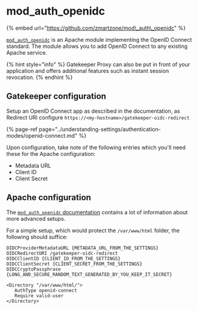 # mod\_auth\_openidc

{% embed url="https://github.com/zmartzone/mod\_auth\_openidc" %}

[`mod_auth_openidc`](https://github.com/zmartzone/mod_auth_openidc) is an Apache module implementing the OpenID Connect standard. The module allows you to add OpenID Connect to any existing Apache service.

{% hint style="info" %}
Gatekeeper Proxy can also be put in front of your application and offers additional features such as instant session revocation.
{% endhint %}

## Gatekeeper configuration

Setup an OpenID Connect app as described in the documentation, as Redirect URI configure `https://<my-hostname>/gatekeeper-oidc-redirect`

{% page-ref page="../understanding-settings/authentication-modes/openid-connect.md" %}

Upon configuration, take note of the following entries which you'll need these for the Apache configuration:

* Metadata URL
* Client ID
* Client Secret

## Apache configuration

The [`mod_auth_openidc` documentation](https://github.com/zmartzone/mod_auth_openidc/blob/master/README.md) contains a lot of information about more advanced setups.

For a simple setup, which would protect the `/var/www/html` folder, the following should suffice:

```text
OIDCProviderMetadataURL {METADATA_URL_FROM_THE_SETTINGS}
OIDCRedirectURI /gatekeeper-oidc-redirect
OIDCClientID {CLIENT_ID_FROM_THE_SETTINGS}
OIDCClientSecret {CLIENT_SECRET_FROM_THE_SETTINGS}
OIDCCryptoPassphrase {LONG_AND_SECURE_RANDOM_TEXT_GENERATED_BY_YOU_KEEP_IT_SECRET}

<Directory "/var/www/html/">
   AuthType openid-connect
   Require valid-user
</Directory>
```

